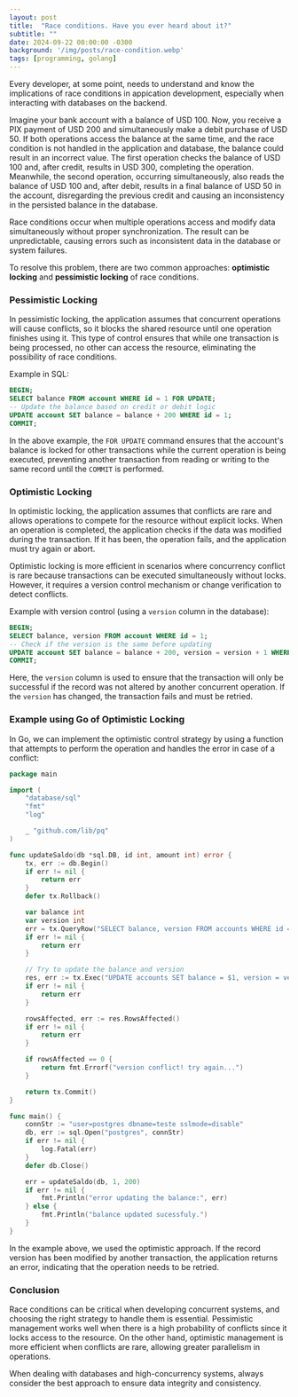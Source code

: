```yaml
---
layout: post
title:  "Race conditions. Have you ever heard about it?"
subtitle: ""
date: 2024-09-22 00:00:00 -0300
background: '/img/posts/race-condition.webp'
tags: [programming, golang]
---
```


Every developer, at some point, needs to understand and know the implications of race conditions in appication development, especially when interacting with databases on the backend.

Imagine your bank account with a balance of USD 100. Now, you receive a PIX payment of USD 200 and simultaneously make a debit purchase of USD 50. If both operations access the balance at the same time, and the race condition is not handled in the application and database, the balance could result in an incorrect value. The first operation checks the balance of USD 100 and, after credit, results in USD 300, completing the operation. Meanwhile, the second operation, occurring simultaneously, also reads the balance of USD 100 and, after debit, results in a final balance of USD 50 in the account, disregarding the previous credit and causing an inconsistency in the persisted balance in the database.

Race conditions occur when multiple operations access and modify data simultaneously without proper synchronization. The result can be unpredictable, causing errors such as inconsistent data in the database or system failures.

To resolve this problem, there are two common approaches: **optimistic locking** and **pessimistic locking** of race conditions.

### Pessimistic Locking
In pessimistic locking, the application assumes that concurrent operations will cause conflicts, so it blocks the shared resource until one operation finishes using it. This type of control ensures that while one transaction is being processed, no other can access the resource, eliminating the possibility of race conditions.

Example in SQL:
```sql
BEGIN;
SELECT balance FROM account WHERE id = 1 FOR UPDATE;
-- Update the balance based on credit or debit logic
UPDATE account SET balance = balance + 200 WHERE id = 1;
COMMIT;
```
In the above example, the `FOR UPDATE` command ensures that the account's balance is locked for other transactions while the current operation is being executed, preventing another transaction from reading or writing to the same record until the `COMMIT` is performed.

### Optimistic Locking
In optimistic locking, the application assumes that conflicts are rare and allows operations to compete for the resource without explicit locks. When an operation is completed, the application checks if the data was modified during the transaction. If it has been, the operation fails, and the application must try again or abort.

Optimistic locking is more efficient in scenarios where concurrency conflict is rare because transactions can be executed simultaneously without locks. However, it requires a version control mechanism or change verification to detect conflicts.

Example with version control (using a `version` column in the database):
```sql
BEGIN;
SELECT balance, version FROM account WHERE id = 1;
-- Check if the version is the same before updating
UPDATE account SET balance = balance + 200, version = version + 1 WHERE id = 1 AND version = 1;
COMMIT;
```
Here, the `version` column is used to ensure that the transaction will only be successful if the record was not altered by another concurrent operation. If the `version` has changed, the transaction fails and must be retried.

### Example using Go of Optimistic Locking

In Go, we can implement the optimistic control strategy by using a function that attempts to perform the operation and handles the error in case of a conflict:

```go
package main

import (
    "database/sql"
    "fmt"
    "log"

    _ "github.com/lib/pq"
)

func updateSaldo(db *sql.DB, id int, amount int) error {
    tx, err := db.Begin()
    if err != nil {
        return err
    }
    defer tx.Rollback()

    var balance int
    var version int
    err = tx.QueryRow("SELECT balance, version FROM accounts WHERE id = $1", id).Scan(&balance, &version)
    if err != nil {
        return err
    }

    // Try to update the balance and version
    res, err := tx.Exec("UPDATE accounts SET balance = $1, version = version + 1 WHERE id = $2 AND version = $3", balance+amount, id, version)
    if err != nil {
        return err
    }

    rowsAffected, err := res.RowsAffected()
    if err != nil {
        return err
    }

    if rowsAffected == 0 {
        return fmt.Errorf("version conflict! try again...")
    }

    return tx.Commit()
}

func main() {
    connStr := "user=postgres dbname=teste sslmode=disable"
    db, err := sql.Open("postgres", connStr)
    if err != nil {
        log.Fatal(err)
    }
    defer db.Close()

    err = updateSaldo(db, 1, 200)
    if err != nil {
        fmt.Println("error updating the balance:", err)
    } else {
        fmt.Println("balance updated sucessfuly.")
    }
}
```
In the example above, we used the optimistic approach. If the record version has been modified by another transaction, the application returns an error, indicating that the operation needs to be retried.

### Conclusion
Race conditions can be critical when developing concurrent systems, and choosing the right strategy to handle them is essential. Pessimistic management works well when there is a high probability of conflicts since it locks access to the resource. On the other hand, optimistic management is more efficient when conflicts are rare, allowing greater parallelism in operations.

When dealing with databases and high-concurrency systems, always consider the best approach to ensure data integrity and consistency.